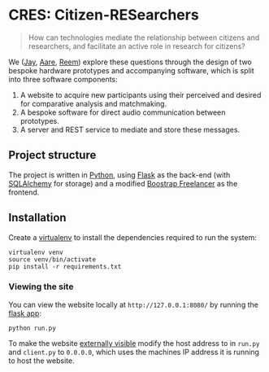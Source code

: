 # CRES: Citizen-RESearchers


> How can technologies mediate the relationship between citizens and researchers,
and facilitate an active role in research for citizens?

We ([Jay](https://openlab.ncl.ac.uk/people/b5060990/),
[Aare](https://openlab.ncl.ac.uk/people/b5064252/),
[Reem](https://openlab.ncl.ac.uk/people/b5017717/)) explore these questions through the design of
two bespoke hardware prototypes and accompanying software, which is split into three software components:

1. A website to acquire new participants using their perceived and desired
for comparative analysis and matchmaking.
2. A bespoke software for direct audio communication between prototypes.
3. A server and REST service to mediate and store these messages.

## Project structure

The project is written in [Python](https://www.python.org/),
using [Flask](http://flask.pocoo.org/) as the back-end (with
[SQLAlchemy](http://flask-sqlalchemy.pocoo.org/2.1/) for storage) and a modified
[Boostrap Freelancer](https://github.com/BlackrockDigital/startbootstrap-freelancer)
as the frontend.

## Installation

Create a [virtualenv](http://docs.python-guide.org/en/latest/dev/virtualenvs/) to
install the dependencies required to run the system:

    virtualenv venv
    source venv/bin/activate
    pip install -r requirements.txt

### Viewing the site

You can view the website locally at `http://127.0.0.1:8080/` by running the
[flask app](https://github.com/jawrainey/jar/blob/master/run.py):

    python run.py

To make the website [externally visible](http://flask.pocoo.org/docs/0.11/quickstart/#a-minimal-application)
modify the host address to in `run.py` and `client.py` to `0.0.0.0`, which uses
the machines IP address it is running to host the website.